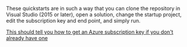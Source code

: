These quickstarts are in such a way that you can clone the repository in Visual Studio (2015 or later), open a solution, change the startup project, edit the subscription key and end point, and simply run. 

[This should tell you how to get an Azure subscription key if you don't already have one](https://azure.microsoft.com/en-us/try/cognitive-services/?api=computer-vision)